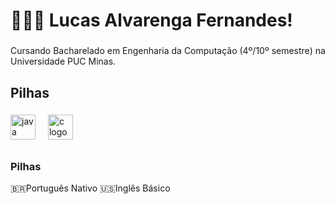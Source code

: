 <h1 align="left">🧑🏻‍💻 Lucas Alvarenga Fernandes!</h1>

###

<p align="left">Cursando Bacharelado em Engenharia da Computação (4º/10º semestre) na Universidade PUC Minas.</p>

###

<h2 align="left">Pilhas</h2>

###

<div align="left"><img src="https://cdn.jsdelivr.net/gh/devicons/devicon/icons/java/java-original.svg" height="40" alt="java logo" />
<img width="12" />
<img src="https://cdn.jsdelivr.net/gh/devicons/devicon/icons/c/c-original.svg" height="40" alt="c logo" />
</div>

##

<h3 align="left">Pilhas</h3>

<div>🇧🇷Português Nativo
🇺🇸Inglês Básico</div>
